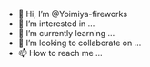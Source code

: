 - 👋 Hi, I’m @Yoimiya-fireworks
- 👀 I’m interested in ...
- 🌱 I’m currently learning ...
- 💞️ I’m looking to collaborate on ...
- 📫 How to reach me ...

<!---
Yoimiya-fireworks/Yoimiya-fireworks is a ✨ special ✨ repository because its `README.md` (this file) appears on your GitHub profile.
You can click the Preview link to take a look at your changes.
--->
